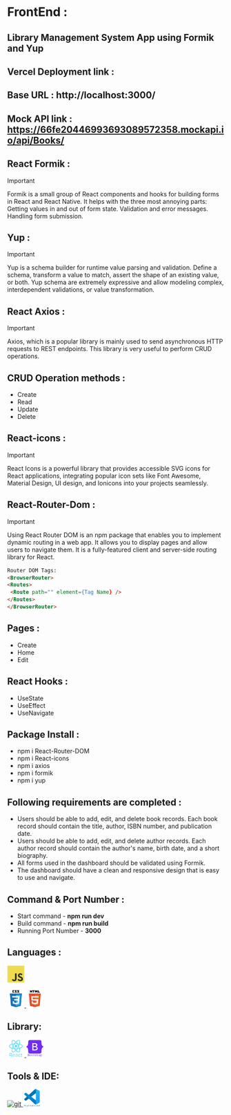 # FrontEnd : 

## Library Management System App using Formik and Yup

## Vercel Deployment link : 

## Base URL : http://localhost:3000/

## Mock API link : https://66fe20446993693089572358.mockapi.io/api/Books/

## React Formik :
> [!IMPORTANT]
>Formik is a small group of React components and hooks for building forms in React and React Native. It helps with the three most annoying parts: Getting values in and out of form state. Validation and error messages. Handling form submission.

## Yup :
> [!IMPORTANT]
>Yup is a schema builder for runtime value parsing and validation. Define a schema, transform a value to match, assert the shape of an existing value, or both. Yup schema are extremely expressive and allow modeling complex, interdependent validations, or value transformation.

## React Axios :
> [!IMPORTANT]
> Axios, which is a popular library is mainly used to send asynchronous HTTP requests to REST endpoints. This library is very useful to perform CRUD operations.

## CRUD Operation methods :
 * Create 
 * Read
 * Update
 * Delete

## React-icons :
> [!IMPORTANT]
> React Icons is a powerful library that provides accessible SVG icons for React applications, integrating popular icon sets like Font Awesome, Material Design, UI design, and Ionicons into your projects seamlessly.

## React-Router-Dom :
> [!IMPORTANT]
> Using React Router DOM is an npm package that enables you to implement dynamic routing in a web app. It allows you to display pages and allow users to navigate them. It is a fully-featured client and server-side routing library for React.

```HTML
Router DOM Tags:
<BrowserRouter>
<Routes>
 <Route path="" element={Tag Name} />   
</Routes>
</BrowserRouter>

```
## Pages :
* Create
* Home
* Edit

## React Hooks :
* UseState
* UseEffect
* UseNavigate

## Package Install :
 * npm i React-Router-DOM
 * npm i React-icons
 * npm i axios
 * npm i formik
 * npm i yup

## Following requirements are completed :
 * Users should be able to add, edit, and delete book records. Each book record should contain the title, author, ISBN number, and publication date.
 * Users should be able to add, edit, and delete author records. Each author record should contain the author's name, birth date, and a short biography.
 * All forms used in the dashboard should be validated using Formik.
 * The dashboard should have a clean and responsive design that is easy to use and navigate.


## Command & Port Number :
* Start command - **npm run dev**
* Build command - **npm run build**
* Running Port Number - **3000**

## Languages :
<a href="https://developer.mozilla.org/en-US/docs/Web/JavaScript" target="_blank" rel="noreferrer"> <img src="https://raw.githubusercontent.com/devicons/devicon/master/icons/javascript/javascript-original.svg" alt="javascript" width="40" height="40"/> </a>
 
<a href="https://www.w3schools.com/css/" target="_blank" rel="noreferrer">
  <img src="https://raw.githubusercontent.com/devicons/devicon/master/icons/css3/css3-original-wordmark.svg" alt="css3" width="40" height="40"/> </a> 
  <a href="https://www.w3.org/html/" target="_blank" rel="noreferrer">
   <img src="https://raw.githubusercontent.com/devicons/devicon/master/icons/html5/html5-original-wordmark.svg" alt="html5" width="40" height="40"/> </a> 

## Library:

<a href="https://reactjs.org/" target="_blank" rel="noreferrer">
    <img src="https://raw.githubusercontent.com/devicons/devicon/master/icons/react/react-original-wordmark.svg" alt="react" width="40" height="40"/> </a> 
    <a href="https://getbootstrap.com" target="_blank" rel="noreferrer">
 <img src="https://raw.githubusercontent.com/devicons/devicon/master/icons/bootstrap/bootstrap-plain-wordmark.svg" alt="bootstrap" width="40" height="40"/> 
 </a> 

## Tools & IDE:
  <a href="https://github.com/Balakrishnan-10/ReactDay-Task-1" target="_blank" rel="noreferrer"> 
  <img src="https://www.vectorlogo.zone/logos/git-scm/git-scm-icon.svg" alt="git" width="40" height="40"/> </a> 
 <a href="https://code.visualstudio.com/docs" target="_blank" rel="noreferrer">
  <img src="https://raw.githubusercontent.com/devicons/devicon/master/icons/vscode/vscode-original-wordmark.svg" alt="vscode" width="40" height="40"/> </a> 



